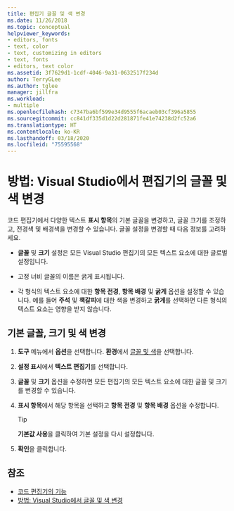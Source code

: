 ```yaml
---
title: 편집기 글꼴 및 색 변경
ms.date: 11/26/2018
ms.topic: conceptual
helpviewer_keywords:
- editors, fonts
- text, color
- text, customizing in editors
- text, fonts
- editors, text color
ms.assetid: 3f7629d1-1cdf-4046-9a31-0632517f234d
author: TerryGLee
ms.author: tglee
manager: jillfra
ms.workload:
- multiple
ms.openlocfilehash: c7347ba6bf599e34d9555f6acaeb03cf396a5855
ms.sourcegitcommit: cc841df335d1d22d281871fe41e74238d2fc52a6
ms.translationtype: HT
ms.contentlocale: ko-KR
ms.lasthandoff: 03/18/2020
ms.locfileid: "75595568"
---
```

# <a name="how-to-change-fonts-and-colors-for-the-editor-in-visual-studio"></a>방법: Visual Studio에서 편집기의 글꼴 및 색 변경

코드 편집기에서 다양한 텍스트 **표시 항목**의 기본 글꼴을 변경하고, 글꼴 크기를 조정하고, 전경색 및 배경색을 변경할 수 있습니다. 글꼴 설정을 변경할 때 다음 정보를 고려하세요.

- **글꼴** 및 **크기** 설정은 모든 Visual Studio 편집기의 모든 텍스트 요소에 대한 글로벌 설정입니다.

- 고정 너비 글꼴의 이름은 굵게 표시됩니다.

- 각 형식의 텍스트 요소에 대한 **항목 전경**, **항목 배경** 및 **굵게** 옵션을 설정할 수 있습니다. 예를 들어 **주석** 및 **책갈피**에 대한 색을 변경하고 **굵게**를 선택하면 다른 형식의 텍스트 요소는 영향을 받지 않습니다.

## <a name="change-the-default-font-face-size-and-colors"></a>기본 글꼴, 크기 및 색 변경

1. **도구** 메뉴에서 **옵션**을 선택합니다. **환경**에서 [글꼴 및 색](../../ide/reference/fonts-and-colors-environment-options-dialog-box.md)을 선택합니다.

2. **설정 표시**에서 **텍스트 편집기**를 선택합니다.

3. **글꼴** 및 **크기** 옵션을 수정하면 모든 편집기의 모든 텍스트 요소에 대한 글꼴 및 크기를 변경할 수 있습니다.

4. **표시 항목**에서 해당 항목을 선택하고 **항목 전경** 및 **항목 배경** 옵션을 수정합니다.

    > [!TIP]
    > **기본값 사용**을 클릭하여 기본 설정을 다시 설정합니다.

5. **확인**을 클릭합니다.

## <a name="see-also"></a>참조

- [코드 편집기의 기능](../../ide/writing-code-in-the-code-and-text-editor.md)
- [방법: Visual Studio에서 글꼴 및 색 변경](../../ide/how-to-change-fonts-and-colors-in-visual-studio.md)
